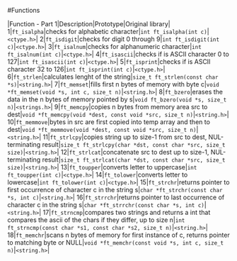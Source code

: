 #Functions

|Function - Part 1|Description|Prototype|Original library|
1|`ft_isalpha`|checks for alphabetic character|`int ft_isalpha(int c)`|`<ctype.h>`|
2|`ft_isdigit`|checks for digit 0 through 9|`int ft_isdigit(int c)`|`<ctype.h>`|
3|`ft_isalnum`|checks for alphanumeric character|`int ft_isalnum(int c)`|`<ctype.h>`|
4|`ft_isascii`|checks if is ASCII character 0 to 127|`int ft_isascii(int c)`|`<ctype.h>`|
5|`ft_isprint`|checks if is ASCII character 32 to 126|`int ft_isprint(int c)`|`<ctype.h>`|
6|`ft_strlen`|calculates lenght of the string|`size_t ft_strlen(const char *s)`|`<string.h>`|
7|`ft_memset`|fills first n bytes of memory with byte c|`void *ft_memset(void *s, int c, size_t n)`|`<string.h>`|
8|`ft_bzero`|erases the data in the n bytes of memory pointed by s|`void ft_bzero(void *s, size_t n)`|`<strings.h>`|
9|`ft_memcpy`|copies n bytes from memory area src to dest|`void *ft_memcpy(void *dest, const void *src, size_t n)`|`<string.h>`|
10|`ft_memmove`|bytes in src are first copied into temp array and then to dest|`void *ft_memmove(void *dest, const void *src, size_t n)`|`<string.h>`|
11|`ft_strlcpy`|copies string up to size-1 from src to dest, NUL-terminating result|`size_t ft_strlcpy(char *dst, const char *src, size_t size)`|`<string.h>`|
12|`ft_strlcat`|concatenate src to dest up to size-1, NUL-terminating result|`size_t ft_strlcat(char *dst, const char *src, size_t size)`|`<string.h>`|
13|`ft_toupper`|converts letter to uppercase|`int ft_toupper(int c)`|`<ctype.h>`|
14|`ft_tolower`|converts letter to lowercase|`int ft_tolower(int c)`|`<ctype.h>`|
15|`ft_strchr`|returns pointer to first occurrence of character c in the string s|`char *ft_strchr(const char *s, int c)`|`<string.h>`|
16|`ft_strrchr`|returns pointer to last occurrence of character c in the string s|`char *ft_strrchr(const char *s, int c)`|`<string.h>`|
17|`ft_strncmp`|compares two strings and returns a int that compares the ascii of the chars if they differ, up to size n|`int ft_strncmp(const char *s1, const char *s2, size_t n)`|`<string.h>`|
18|`ft_memchr`|scans n bytes of memory for first instance of c, returns pointer to matching byte or NULL|`void *ft_memchr(const void *s, int c, size_t n)`|`<string.h>`|
